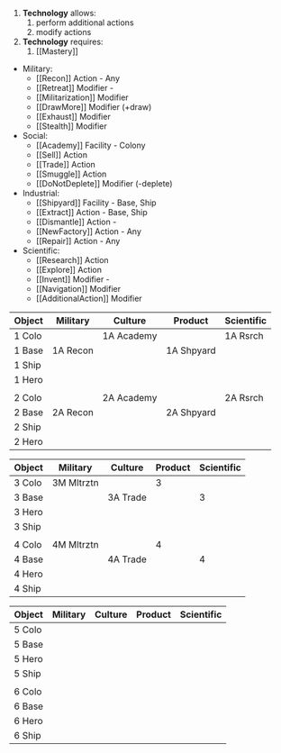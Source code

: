 1. **Technology** allows:
    1. perform additional actions
    2. modify actions
2. **Technology** requires:
    1. [[Mastery]]

- Military:
    - [[Recon]] Action - Any
    - [[Retreat]] Modifier - 
    - [[Militarization]] Modifier
    - [[DrawMore]] Modifier (+draw)
    - [[Exhaust]] Modifier
    - [[Stealth]] Modifier
- Social:
    - [[Academy]] Facility - Colony
    - [[Sell]] Action
    - [[Trade]] Action
    - [[Smuggle]] Action
    - [[DoNotDeplete]] Modifier (-deplete)
- Industrial:
    - [[Shipyard]] Facility - Base, Ship
    - [[Extract]] Action - Base, Ship
    - [[Dismantle]] Action - 
    - [[NewFactory]] Action - Any
    - [[Repair]] Action - Any
- Scientific:
    - [[Research]] Action
    - [[Explore]] Action
    - [[Invent]] Modifier - 
    - [[Navigation]] Modifier
    - [[AdditionalAction]] Modifier



|Object| Military | Culture  | Product  |Scientific|
|------|----------|----------|----------|----------|
|1 Colo|          |1A Academy|          |1A Rsrch  |
|1 Base|1A Recon  |          |1A Shpyard|          |
|1 Ship|          |          |          |          |
|1 Hero|          |          |          |          |
|      |          |          |          |          |
|2 Colo|          |2A Academy|          |2A Rsrch  |
|2 Base|2A Recon  |          |2A Shpyard|          |
|2 Ship|          |          |          |          |
|2 Hero|          |          |          |          |

|Object| Military | Culture  | Product  |Scientific|
|------|----------|----------|----------|----------|
|3 Colo|3M Mltrztn|          |3         |          |
|3 Base|          |3A Trade  |          |3         |
|3 Hero|          |          |          |          |
|3 Ship|          |          |          |          |
|      |          |          |          |          |
|4 Colo|4M Mltrztn|          |4         |          |
|4 Base|          |4A Trade  |          |4         |
|4 Hero|          |          |          |          |
|4 Ship|          |          |          |          |

|Object| Military | Culture  | Product  |Scientific|
|------|----------|----------|----------|----------|
|5 Colo|          |          |          |          |
|5 Base|          |          |          |          |
|5 Hero|          |          |          |          |
|5 Ship|          |          |          |          |
|      |          |          |          |          |
|6 Colo|          |          |          |          |
|6 Base|          |          |          |          |
|6 Hero|          |          |          |          |
|6 Ship|          |          |          |          |
